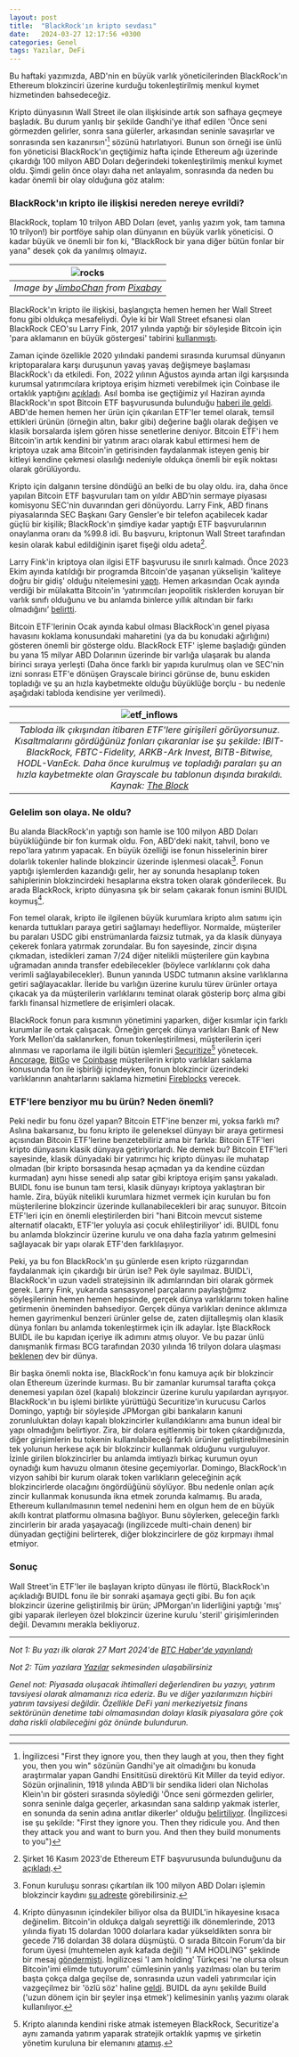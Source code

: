 ```yaml
---
layout: post
title:  "BlackRock'ın kripto sevdası"
date:   2024-03-27 12:17:56 +0300
categories: Genel
tags: Yazılar, DeFi
---
```


Bu haftaki yazımızda, ABD'nin en büyük varlık yöneticilerinden BlackRock'ın Ethereum blokzinciri üzerine kurduğu tokenleştirilmiş menkul kıymet hizmetinden bahsedeceğiz. 

Kripto dünyasının Wall Street ile olan ilişkisinde artık son safhaya geçmeye başladık. Bu durum yanlış bir şekilde Gandhi'ye ithaf edilen 'Önce seni görmezden gelirler, sonra sana gülerler, arkasından seninle savaşırlar ve sonrasında sen kazanırsın'[^1] sözünü hatırlatıyori. Bunun son örneği ise ünlü fon yöneticisi BlackRock'ın geçtiğimiz hafta içinde Ethereum ağı üzerinde çıkardığı 100 milyon ABD Doları değerindeki tokenleştirilmiş menkul kıymet oldu. Şimdi gelin önce olayı daha net anlayalım, sonrasında da neden bu kadar önemli bir olay olduğuna göz atalım: 

### BlackRock'ın kripto ile ilişkisi nereden nereye evrildi?
BlackRock, toplam 10 trilyon ABD Doları (evet, yanlış yazım yok, tam tamına 10 trilyon!) bir portföye sahip olan dünyanın en büyük varlık yöneticisi. O kadar büyük ve önemli bir fon ki, "BlackRock bir yana diğer bütün fonlar bir yana" desek çok da yanılmış olmayız. 

| ![rocks](/assets/basalt-bars-2173278_800.jpg)|
|:--:| 
| *Image by [JimboChan](https://pixabay.com/users/jimbochan-1645900/) from [Pixabay](https://pixabay.com/)*|

BlackRock'ın kripto ile ilişkisi, başlangıçta hemen hemen her Wall Street fonu gibi oldukça mesafeliydi. Öyle ki bir Wall Street efsanesi olan BlackRock CEO'su Larry Fink, 2017 yılında yaptığı bir söyleşide Bitcoin için 'para aklamanın en büyük göstergesi' tabirini [kullanmıştı](https://www.cnbc.com/2017/10/13/BlackRock-ceo-larry-fink-calls-bitcoin-an-index-of-money-laundering.html).  

Zaman içinde özellikle 2020 yılındaki pandemi sırasında kurumsal dünyanın kriptoparalara karşı duruşunun yavaş yavaş değişmeye başlaması BlackRock'ı da etkiledi. Fon, 2022 yılının Ağustos ayında artan ilgi karşısında kurumsal yatırımcılara kriptoya erişim hizmeti verebilmek için Coinbase ile ortaklık yaptığını [açıkladı](https://www.coindesk.com/business/2022/08/04/BlackRock-to-offer-crypto-for-institutional-investors-through-coinbase-prime/). Asıl bomba ise geçtiğimiz yıl Haziran ayında BlackRock'ın spot Bitcoin ETF başvurusunda bulunduğu [haberi ile geldi](https://www.investopedia.com/BlackRock-files-for-a-spot-bitcoin-etf-7547609). ABD'de hemen hemen her ürün için çıkarılan ETF'ler temel olarak, temsil ettikleri ürünün (örneğin altın, bakır gibi) değerine bağlı olarak değişen ve klasik borsalarda işlem gören hisse senetlerine deniyor. Bitcoin ETF'i hem Bitcoin'in artık kendini bir yatırım aracı olarak kabul ettirmesi hem de kriptoya uzak ama Bitcoin'in getirisinden faydalanmak isteyen geniş bir kitleyi kendine çekmesi olasılığı nedeniyle oldukça önemli bir eşik noktası olarak görülüyordu. 

Kripto için dalganın tersine döndüğü an belki de bu olay oldu. ira, daha önce yapılan Bitcoin ETF başvuruları tam on yıldır ABD’nin sermaye piyasası komisyonu SEC'nin duvarından geri dönüyordu. Larry Fink, ABD finans piyasalarında SEC Başkanı Gary Gensler'e bir telefon açabilecek kadar güçlü bir kişilik;  BlackRock'ın şimdiye kadar yaptığı ETF başvurularının onaylanma oranı da %99.8 idi. Bu başvuru, kriptonun Wall Street tarafından kesin olarak kabul edildiğinin işaret fişeği oldu adeta[^2]. 

Larry Fink'in kriptoya olan ilgisi ETF başvurusu ile sınırlı kalmadı. Önce 2023 Ekim ayında katıldığı bir programda Bitcoin'de yaşanan yükselişin 'kaliteye doğru bir gidiş' olduğu nitelemesini [yaptı](https://www.coindesk.com/business/2023/10/17/BlackRock-ceo-larry-fink-seeing-client-demand-for-crypto-around-the-world/). Hemen arkasından Ocak ayında verdiği bir mülakatta Bitcoin'in ‘yatırımcıları jeopolitik risklerden koruyan bir varlık sınıfı olduğunu ve bu anlamda binlerce yıllık altından bir farkı olmadığını’ [belirtti](https://www.nasdaq.com/articles/BlackRock-ceo-larry-fink-says-bitcoin-is-an-asset-class-that-protects-you). 

Bitcoin ETF'lerinin Ocak ayında kabul olması BlackRock'ın genel piyasa havasını koklama konusundaki maharetini (ya da bu konudaki ağırlığını) gösteren önemli bir gösterge oldu. BlackRock ETF' işleme başladığı günden bu yana 15 milyar ABD Dolarının üzerinde bir varlığa ulaşarak bu alanda birinci sıraya yerleşti (Daha önce farklı bir yapıda kurulmuş olan ve SEC'nin izni sonrası ETF'e dönüşen Grayscale birinci görünse de, bunu eskiden topladığı ve şu an hızla kaybetmekte olduğu büyüklüğe borçlu - bu nedenle aşağıdaki tabloda kendisine yer verilmedi). 

| ![etf_inflows](/assets/blackrock-etf_original_w_headline.png)|
|:--:| 
| *Tabloda ilk çıkışından itibaren ETF'lere girişileri görüyorsunuz. Kısaltmalarını gördüğünüz fonları çıkaranlar ise şu şekilde: IBIT-BlackRock, FBTC-Fidelity, ARKB-Ark Invest, BITB-Bitwise, HODL-VanEck. Daha önce kurulmuş ve topladığı paraları şu an hızla kaybetmekte olan Grayscale bu tablonun dışında bırakıldı. Kaynak: [The Block](https://www.theblock.co/data/crypto-markets/bitcoin-etf)*|

### Gelelim son olaya. Ne oldu?
Bu alanda BlackRock'ın yaptığı son hamle ise 100 milyon ABD Doları büyüklüğünde bir fon kurmak oldu. Fon, ABD'deki nakit, tahvil, bono ve repo'lara yatırım yapacak. En büyük özelliği ise fonun hisselerinin birer dolarlık tokenler halinde blokzincir üzerinde işlenmesi olacak[^5]. Fonun yaptığı işlemlerden kazandığı gelir, her ay sonunda hesaplanıp token sahiplerinin blokzincirdeki hesaplarına ekstra token olarak gönderilecek. Bu arada BlackRock, kripto dünyasına şık bir selam çakarak fonun ismini BUIDL koymuş[^3].

Fon temel olarak, kripto ile ilgilenen büyük kurumlara kripto alım satımı için kenarda tuttukları paraya getiri sağlamayı hedefliyor. Normalde, müşteriler bu paraları USDC gibi enstrümanlarda faizsiz tutmak, ya da klasik dünyaya çekerek fonlara yatırmak zorundalar. Bu fon sayesinde, zincir dışına çıkmadan, istedikleri zaman 7/24 diğer nitelikli müşterilere gün kaybına uğramadan anında transfer edebilecekler (böylece varlıklarını çok daha verimli sağlayabilecekler). Bunun yanında USDC tutmanın aksine varlıklarına getiri sağlayacaklar. İleride bu varlığın üzerine kurulu türev ürünler ortaya çıkacak ya da müşterilerin varlıklarını teminat olarak gösterip borç alma gibi farklı finansal hizmetlere de erişimleri olacak.

BlackRock fonun para kısmının yönetimini yaparken, diğer kısımlar için farklı kurumlar ile ortak çalışacak. Örneğin gerçek dünya varlıkları Bank of New York Mellon'da saklanırken, fonun tokenleştirilmesi, müşterilerin içeri alınması ve raporlama ile ilgili bütün işlemleri [Securitize](https://securitize.io/)[^4] yönetecek. [Ancorage](https://www.anchorage.com/), [BitGo](https://www.bitgo.com/) ve [Coinbase](https://www.coinbase.com/prime/custody) müşterilerin kripto varlıkları saklama konusunda fon ile işbirliği içindeyken, fonun blokzincir üzerindeki varlıklarının anahtarlarını saklama hizmetini [Fireblocks](https://www.fireblocks.com/) verecek.

### ETF'lere benziyor mu bu ürün? Neden önemli?
Peki nedir bu fonu özel yapan? Bitcoin ETF'ine benzer mi, yoksa farklı mı? Aslına bakarsanız, bu fonu kripto ile geleneksel dünyayı bir araya getirmesi açısından Bitcoin ETF'lerine benzetebiliriz ama bir farkla: Bitcoin ETF'leri kripto dünyasını klasik dünyaya getiriyorlardı. Ne demek bu? Bitcoin ETF'leri sayesinde, klasik dünyadaki bir yatırımcı hiç kripto dünyası ile muhatap olmadan (bir kripto borsasında hesap açmadan ya da kendine cüzdan kurmadan) aynı hisse senedi alıp satar gibi kriptoya erişim şansı yakaladı. BUIDL fonu ise bunun tam tersi, klasik dünyayı kriptoya yaklaştıran bir hamle. Zira, büyük nitelikli kurumlara hizmet vermek için kurulan bu fon müşterilerine blokzincir üzerinde kullanabilecekleri bir araç sunuyor. Bitcoin ETF'leri için en önemli eleştirilerden biri "hani Bitcoin mevcut sisteme alternatif olacaktı, ETF'ler yoluyla asi çocuk ehlileştiriliyor' idi. BUIDL fonu bu anlamda blokzincir üzerine kurulu ve ona daha fazla yatırım gelmesini sağlayacak bir yapı olarak ETF'den farklılaşıyor. 

Peki, ya bu fon BlackRock'ın şu günlerde esen kripto rüzgarından faydalanmak için çıkardığı bir ürün ise? Pek öyle sayılmaz. BUIDL'i, BlackRock'ın uzun vadeli stratejisinin ilk adımlarından biri olarak görmek gerek. Larry Fink, yukarıda sansasyonel parçalarını paylaştığımız söyleşilerinin hemen hemen hepsinde, gerçek dünya varlıklarını token haline getirmenin öneminden bahsediyor. Gerçek dünya varlıkları denince aklımıza hemen gayrimenkul benzeri ürünler gelse de, zaten dijitalleşmiş olan klasik dünya fonları bu anlamda tokenleştirmek için ilk adaylar. İşte BlackRock BUIDL ile bu kapıdan içeriye ilk adımını atmış oluyor. Ve bu pazar ünlü danışmanlık firması BCG tarafından 2030 yılında 16 trilyon dolara ulaşması [beklenen](https://www.ledgerinsights.com/bcg-addx-estimate-asset-tokenization-to-reach-16-trillion-by-2030/) dev bir dünya. 

Bir başka önemli nokta ise, BlackRock'ın fonu kamuya açık bir blokzincir olan Ethereum üzerinde kurması. Bu bir zamanlar kurumsal tarafta çokça denemesi yapılan özel (kapalı) blokzincir üzerine kurulu yapılardan ayrışıyor. BlackRock'ın bu işlemi birlikte yürüttüğü Securitize'in kurucusu Carlos Domingo, yaptığı bir söyleşide JPMorgan gibi bankaların kanuni zorunluluktan dolayı kapalı blokzincirler kullandıklarını ama bunun ideal bir yapı olmadığını belirtiyor. Zira, bir dolara eşitlenmiş bir token çıkardığınızda, diğer girişimlerin bu tokenin kullanılabileceği farklı ürünler geliştirebilmesinin tek yolunun herkese açık bir blokzincir kullanmak olduğunu vurguluyor. İzinle girilen blokzincirler bu anlamda imtiyazlı birkaç kurumun oyun oynadığı kum havuzu olmanın ötesine geçemiyorlar. Domingo, BlackRock'ın vizyon sahibi bir kurum olarak token varlıkların geleceğinin açık blokzincirlerde olacağını öngördüğünü söylüyor. Bbu nedenle onları açık zincir kullanmak konusunda ikna etmek zorunda kalmamış. Bu arada, Ethereum kullanılmasının temel nedenini hem en olgun hem de en büyük akıllı kontrat platformu olmasına bağlıyor. Bunu söylerken, geleceğin farklı zincirlerin bir arada yaşayacağı (ingilizcede multi-chain denen) bir dünyadan geçtiğini belirterek, diğer blokzincirlere de göz kırpmayı ihmal etmiyor. 

### Sonuç

Wall Street'in ETF'ler ile başlayan kripto dünyası ile flörtü, BlackRock'ın açıkladığı BUIDL fonu ile bir sonraki aşamaya geçti gibi. Bu fon açık blokzincir üzerine geliştirilmiş bir ürün;  JPMorgan'ın liderliğini yaptığı 'mış' gibi yaparak ilerleyen özel blokzincir üzerine kurulu 'steril' girişimlerinden değil. Devamını merakla bekliyoruz.

---


*Not 1: Bu yazı ilk olarak 27 Mart 2024'de [BTC Haber'de yayınlandı](https://www.btchaber.com/blackrockin-kripto-sevdasi/)*

*Not 2: Tüm yazılara [Yazılar](/articles/) sekmesinden ulaşabilirsiniz*

*Genel not: Piyasada oluşacak ihtimalleri değerlendiren bu yazıyı, yatırım tavsiyesi olarak almamanızı rica ederiz. Bu ve diğer yazılarımızın hiçbiri yatırım tavsiyesi değildir. Özellikle DeFi yani merkeziyetsiz finans sektörünün denetime tabi olmamasından dolayı klasik piyasalara göre çok daha riskli olabileceğini göz önünde bulundurun.*

---

[^1]: İngilizcesi "First they ignore you, then they laugh at you, then they fight you, then you win" sözünün Gandhi'ye ait olmadığını bu konuda araştırmalar yapan Gandhi Ensititüsü direktörü Kit Miller da teyid ediyor. Sözün orjinalinin, 1918 yılında ABD'li bir sendika lideri olan Nicholas Klein'ın bir gösteri sırasında söylediği 'Önce seni görmezden gelirler, sonra seninle dalga geçerler, arkasından sana saldırıp yakmak isterler, en sonunda da senin adına anıtlar dikerler' olduğu [belirtiliyor](https://apnews.com/article/archive-fact-checking-2315880316). (İngilizcesi ise şu şekilde: "First they ignore you. Then they ridicule you. And then they attack you and want to burn you. And then they build monuments to you")

[^2]: Şirket 16 Kasım 2023'de Ethereum ETF başvurusunda bulunduğunu da [açıkladı](https://www.coindesk.com/policy/2023/11/16/BlackRock-files-application-for-spot-ether-etf/).

[^3]: Kripto dünyasının içindekiler biliyor olsa da BUIDL'in hikayesine kısaca değinelim. Bitcoin'in oldukça dalgalı seyrettiği ilk dönemlerinde, 2013 yılında fiyatı 15 dolardan 1000 dolarlara kadar yükseldikten sonra bir gecede 716 dolardan 38 dolara düşmüştü. O sırada Bitcoin Forum'da bir forum üyesi (muhtemelen ayık kafada değil) "I AM HODLING" şeklinde bir mesaj [göndermişti](https://bitcointalk.org/index.php?topic=375643.0). İngilizcesi 'I am holding' Türkçesi 'ne olursa olsun Bitcoin'imi elimde tutuyorum' cümlesinin yanlış yazılması olan bu terim başta çokça dalga geçilse de, sonrasında uzun vadeli yatırımcılar için vazgeçilmez bir 'özlü söz' haline [geldi](https://corporatefinanceinstitute.com/resources/cryptocurrency/hodl/). BUIDL da aynı şekilde Build ('uzun dönem için bir şeyler inşa etmek') kelimesinin yanlış yazımı olarak kullanılıyor. 

[^4]: Kripto alanında kendini riske atmak istemeyen BlackRock, Securitize'a aynı zamanda yatırım yaparak stratejik ortaklık yapmış ve şirketin yönetim kuruluna bir elemanını [atamış](https://www.businesswire.com/news/home/20240320771318/en/BlackRock-Launches-Its-First-Tokenized-Fund-BUIDL-on-the-Ethereum-Network?ref=bankless.ghost.io). 

[^5]: Fonun kuruluşu sonrası çıkartılan ilk 100 milyon ABD Doları işlemin blokzincir kaydını [şu adreste](https://etherscan.io/token/0x7712c34205737192402172409a8f7ccef8aa2aec) görebilirsiniz. 
